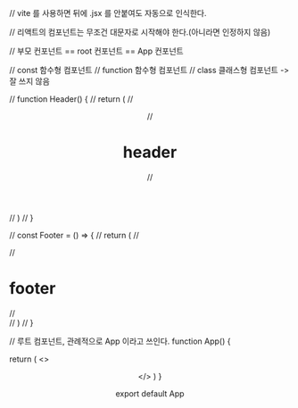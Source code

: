 
// vite 를 사용하면 뒤에 .jsx 를 안붙여도 자동으로 인식한다.

// 리액트의 컴포넌트는 무조건 대문자로 시작해야 한다.(아니라면 인정하지 않음)

// 부모 컨포넌트 == root 컨포넌트 == App 컨포넌트

// const 함수형 컴포넌트
// function 함수형 컴포넌트
// class 클래스형 컴포넌트 -> 잘 쓰지 않음


// function Header() {
//   return (
//     <header>
//       <h1>header</h1>
//     </header>
//   )
// }

// const Footer = () => {
//   return (
//     <footer>
//       <h1>footer</h1>
//     </footer>
//   )
// }

// 루트 컴포넌트, 관례적으로 App 이라고 쓰인다.
function App() {

  return (
    <>
      <Header />
      <Main />
      <Footer />
    </>
  )
}

export default App
